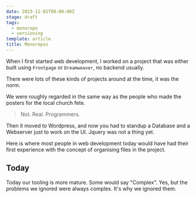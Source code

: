 ```yaml
---
date: 2023-11-01T00:00:00Z
stage: draft
tags:
  - monorepo
  - versioning
template: article
title: Monorepos
---
```


When I first started web development, I worked on a project that was either built using `Frontpage` or `Dreamweaver`, no backend usually.

There were lots of these kinds of projects around at the time, it was the norm.

We were roughly regarded in the same way as the people who made the posters for the local church fete.

> Not. Real. Programmers.

Then it moved to Wordpress, and now you had to standup a Database and a Webserver just to work on the UI. Jquery was not a thing yet.

Here is where most people in web development today would have had their first experience with the concept of organising files in the project.

## Today

Today our tooling is more mature. Some would say "Complex". Yes, but the problems we ignored were always complex. It's why we ignored them.
